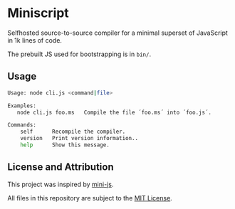 # Miniscript
Selfhosted source-to-source compiler for a minimal superset of JavaScript in 1k lines of code.

The prebuilt JS used for bootstrapping is in `bin/`.

## Usage
```sh
Usage: node cli.js <command|file>

Examples:
   node cli.js foo.ms   Compile the file ´foo.ms´ into ´foo.js´.

Commands:
	self      Recompile the compiler.
	version   Print version information..
	help      Show this message.
```

## License and Attribution
This project was inspired by [mini-js][repo-mini-js].

All files in this repository are subject to the [MIT License](LICENSE).

<!-- links -->
[repo-mini-js]: https://github.com/maierfelix/mini-js
